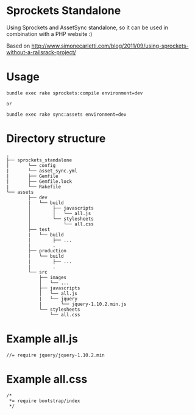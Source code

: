 # Sprockets Standalone

Using Sprockets and AssetSync standalone, so it can be used in combination with a PHP website :) 

Based on http://www.simonecarletti.com/blog/2011/09/using-sprockets-without-a-railsrack-project/




# Usage

	bundle exec rake sprockets:compile environment=dev
	
	or
	
	bundle exec rake sync:assets environment=dev
	




# Directory structure

	.
	├── sprockets_standalone
	|		└── config
	|       └── asset_sync.yml
	|		├── Gemfile
	|		├── Gemfile.lock
	|		└── Rakefile
	└── assets
			├── dev
			|   └── build
			│        ├── javascripts
			│        │   └── all.js
			│        └── stylesheets
			│            └── all.css
			├── test
			|   └── build
			|        ├── ...
			|        .
			├── production
			|   └── build
			|        ├── ...
			|        .
			└── src
			    ├── images
			    │   └── ...
			    ├── javascripts
			    │   └── all.js
			    |   └── jquery
			    |       └── jquery-1.10.2.min.js
			    └── stylesheets
			        └── all.css






# Example all.js

	//= require jquery/jquery-1.10.2.min
	
	
	
	
# Example all.css

	/*
	 *= require bootstrap/index
	 */
